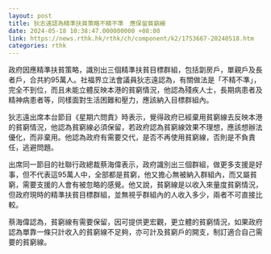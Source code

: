 ```yaml
---
layout: post
title: 狄志遠認為精準扶貧策略不精不準　應保留貧窮線
date: 2024-05-18 10:38:47.000000000 +08:00
link: https://news.rthk.hk/rthk/ch/component/k2/1753667-20240518.htm
categories: rthk
---
```


政府因應精準扶貧策略，識別出三個精準扶貧目標群組，包括劏房戶，單親戶及長者戶，合共約95萬人。社福界立法會議員狄志遠認為，有關做法是「不精不準」，完全不到位，而且未能立體反映本港的貧窮情況，他認為殘疾人士，長期病患者及精神病患者等，同樣面對生活困難和壓力，應該納入目標群組內。

狄志遠出席本台節目《星期六問責》時表示，覺得政府已經棄用貧窮線去反映本港的貧窮情況，他認為貧窮線必須保留，若政府認為貧窮線效果不理想，應該想辦法優化，而非棄用。他認為政府有需要交代，是否不再使用貧窮線，否則是不負責任，逃避問題。

出席同一節目的社聯行政總裁蔡海偉表示，政府識別出三個群組，做更多支援是好事，但不代表這95萬人中，全部都是貧窮，他又擔心無被納入群組內，而又屬貧窮，需要支援的人會有被忽略的感覺。他又說，貧窮線是以收入來量度貧窮情況，但政府現時的精準扶貧目標群組，並無視乎群組內的人收入多少，兩者不可直接比較。

蔡海偉認為，貧窮線有需要保留，因可提供更宏觀，更立體的貧窮情況，如果政府認為單靠一條只計收入的貧窮線不足夠，亦可計及貧窮戶的開支，制訂適合自己需要的貧窮線。
